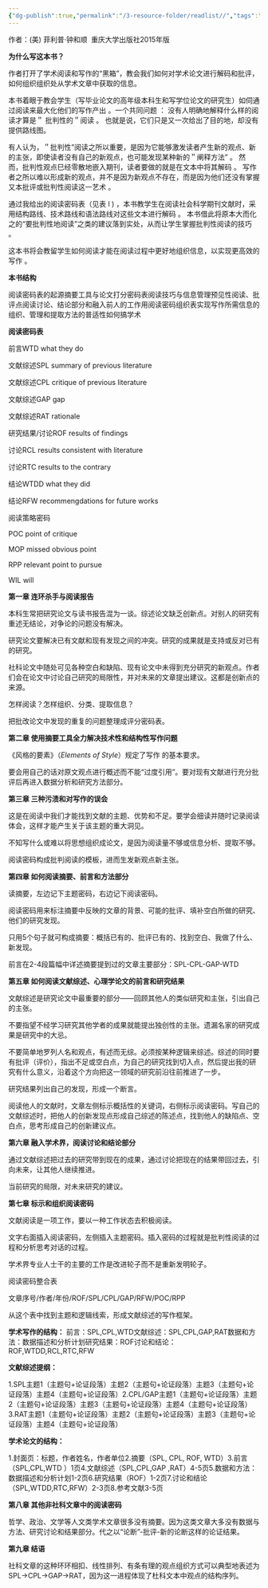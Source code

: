 ```yaml
---
{"dg-publish":true,"permalink":"/3-resource-folder/readlist//","tags":"gardenEntry"}
---
```


作者：(美) 菲利普·钟和顺  重庆大学出版社2015年版

**为什么写这本书？**

作者打开了学术阅读和写作的“黑箱”，教会我们如何对学术论文进行解码和批评，如何组织组织处从学术文章中获取的信息。

本书着眼于教会学生（写毕业论文的高年级本科生和写学位论文的研究生）如伺通过阅读来最大化他们的写作产出 。一个共同问题 ： 没有人明确地解释什么样的阅读才算是＂ 批判性的＂阅读 。 也就是说，它们只是又一次给出了目的地，却没有提供路线图。

有人认为，＂批判性”阅读之所以重要，是因为它能够激发读者产生新的观点、新的主张，即使读者没有自己的新观点，也可能发现某种新的＂阐释方法” 。 然而，批判性观点巳经零散地嵌入期刊，读者要做的就是在文本中将其解码 。 写作者之所以难以形成新的观点，并不是因为新观点不存在，而是因为他们还没有掌握又本批评或批判性阅读这一艺术 。

通过我给出的阅读密码表（见表 l ) ，本书教学生在阅读社会科学期刊文献时，采用结构路线、技术路线和语法路线对这些文本进行解码 。 本书借此将原本大而化之的“要批判性地阅读”之类的建议落到实处，从而让学生掌握批判性阅读的技巧 。

这本书将会教留学生如何阅读才能在阅读过程中更好地组织信息，以实现更高效的写作 。

**本书结构**

阅读密码表的起源摘要工具与论文打分密码表阅读技巧与信息管理预见性阅读、批评点阅读讨论、结论部分和融入前人的工作用阅读密码组织表实现写作所需信息的组织、管理和提取方法的普适性如何搞学术

**阅读密码表**

前言WTD what they do

文献综述SPL summary of previous literature

文献综述CPL critique of previous literature

文献综述GAP gap

文献综述RAT rationale

研究结果/讨论ROF results of findings

讨论RCL results consistent with literature

讨论RTC results to the contrary

结论WTDD what they did

结论RFW recommengdations for future works

阅读策略密码

POC point of critique

MOP missed obvious point

RPP relevant point to pursue

WIL will

**第一章 连环杀手与阅读报告**

本科生常把研究论文与读书报告混为一谈。综述论文缺乏创新点。对别人的研究有重述无结论，对争论的问题没有解决。

研究论文要解决已有文献和现有发现之间的冲突。研究的成果就是支持或反对已有的研究。

社科论文中随处可见各种空白和缺陷、现有论文中未得到充分研究的新观点。作者们会在论文中讨论自己研究的局限性，并对未来的文章提出建议。这都是创新点的来源。

怎样阅读？怎样组织、分类、提取信息？

把批改论文中发现的重复的问题整理成评分密码表。

**第二章 使用摘要工具全力解决技术性和结构性写作问题**

《风格的要素》（_Elements of Style_）规定了写作 的基本要求。

要会用自己的话对原文观点进行概述而不能“过度引用”。要对现有文献进行充分批评后再进入数据分析和研究方法部分。

**第三章 三种污渍和对写作的误会**

这是在阅读中我们才能找到文献的主题、优势和不足。要学会细读并随时记录阅读体会，这样才能产生关于该主题的重大洞见。

不知写什么或难以将思想组织成论文，是因为阅读量不够或信息分析、提取不够。

阅读密码构成批判阅读的模板，进而生发新观点新主张。

**第四章 如何阅读摘要、前言和方法部分**

读摘要，左边记下主题密码，右边记下阅读密码。

阅读密码用来标注摘要中反映的文章的背景、可能的批评、填补空白所做的研究、他们的研究发现。

只用5个句子就可构成摘要：概括已有的、批评已有的、找到空白、我做了什么、新发现。

前言在2-4段篇幅中详述摘要提到过的文章主要部分：SPL-CPL-GAP-WTD

**第五章 如何阅读文献综述、心理学论文的前言和研究结果**

文献综述是研究论文中最重要的部分——回顾其他人的类似研究和主张，引出自己的主张。

不要指望不经学习研究其他学者的成果就能提出独创性的主张。遗漏名家的研究成果是研究中的大忌。

不要简单地罗列人名和观点，有述而无综。必须按某种逻辑来综述。综述的同时要有批评（评价），指出不足或空白点，为自己的研究找到切入点，然后提出我的研究有什么意义，沿着这个方向把这一领域的研究前沿往前推进了一步。

研究结果列出自己的发现，形成一个断言。

阅读他人的文献时，文章左侧标示概括性的关键词，右侧标示阅读密码。写自己的文献综述时，把他人的创新发现点形成自己综述的陈述点，找到他人的缺陷点、空白点，思考形成自己的创新建议点。

**第六章 融入学术界，阅读讨论和结论部分**

通过文献综述把过去的研究带到现在的成果，通过讨论把现在的结果带回过去，引向未来，让其他人继续推进。

当前研究的局限，对未来研究的建议。

**第七章 标示和组织阅读密码**

文献阅读是一项工作，要以一种工作状态去积极阅读。

文字右面插入阅读密码，左侧插入主题密码。插入密码的过程就是批判性阅读的过程和分析思考对话的过程。

学术界专业人士干的主要的工作是改进轮子而不是重新发明轮子。

阅读密码整合表

文章序号/作者/年份/ROF/SPL/CPL/GAP/RFW/POC/RPP

从这个表中找到主题和逻辑线索，形成文献综述的写作框架。

**学术写作的结构：** 前言：SPL,CPL,WTD文献综述：SPL,CPL,GAP,RAT数据和方法：数据描述和分析计划研究结果：ROF讨论和结论：ROF,WTDD,RCL,RTC,RFW

**文献综述提纲：** 

1.SPL主题1（主题句+论证段落）主题2（主题句+论证段落）主题3（主题句+论证段落）主题4（主题句+论证段落）2.CPL/GAP主题1（主题句+论证段落）主题2（主题句+论证段落）主题3（主题句+论证段落）主题4（主题句+论证段落）3.RAT主题1（主题句+论证段落）主题2（主题句+论证段落）主题3（主题句+论证段落）主题4（主题句+论证段落）

**学术论文的结构：** 

1.封面页：标题，作者姓名，作者单位2.摘要（SPL, CPL, ROF, WTD）3.前言（SPL,CPL,WTD ）1页4.文献综述（SPL,CPL,GAP ,RAT）4-5页5.数据和方法：数据描述和分析计划1-2页6.研究结果（ROF）1-2页7.讨论和结论（SPL,WTDD,RTC,RFW）2-3页8.参考文献3-5页

**第八章 其他非社科文章中的阅读密码**

哲学、政治、文学等人文类学术文章很多没有摘要。因为这类文章大多没有数据与方法、研究讨论和结果部分。代之以“论断”-批评-新的论断这样的论证结果。

**第九章 结语**

社科文章的这种环环相扣、线性排列、有条有理的观点组织方式可以典型地表述为 SPL→CPL→GAP→RAT，因为这一进程体现了杜科文本中观点的结构序列。